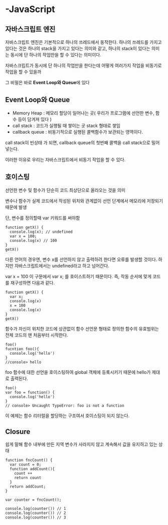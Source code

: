 # -JavaScript
## 자바스크립트 엔진
자바스크립트 엔진은 기본적으로 하나의 쓰레드에서 동작한다. 하나의 쓰레드를 가지고 있다는 것은 하나의 stack을 가지고 있다는 의미와 같고, 하나의 stack이 있다는 의미는 동시에 단 하나의 작업만을 할 수 있다는 의미이다.

자바스크립트가 동시에 단 하나의 작업만을 한다는데 어떻게 여러가지 작업을 비동기로 작업을 할 수 있을까

그 비밀은 바로 **Event Loop와 Queue**에 있다

## Event Loop와 Queue
- Memory Heap : 메모리 할당이 일어나는 곳( 우리가 프로그램에 선언한 변수, 함수 등이 담겨져 있다 )
- call stack : 코드가 실행될 때 쌓이는 곳 stack 형태로 쌓임
- callback queue : 비동기적으로 실행된 콜백함수가 보관되는 영역이다.

call stack이 빈상태 가 되면, callback queue의 첫번째 콜백을 call stack으로 밀어 넣는다.

이러한 이유로 우리는 자바스크립트에서 비동기 작업을 할 수 있다.

## 호이스팅
선언한 변수 및 함수가 단순히 코드 최상단으로 올라오는 것을 의미

변수나 함수가 실제 코드에서 작성된 위치와 관계없이 선언 단계에서 메모리에 저장되기 때문에 발생

단, 변수를 정의할때 var 키워드를 써야함

    function getX() {
      console.log(x); // undefined
      var x = 100;
      console.log(x) // 100
    }
    getX()

다른 언어의 경우엔, 변수 x를 선언하지 않고 출력하려 한다면 오류를 발생할 것이다. 하지만 자바스크립트에서는 undefined라고 하고 넘어간다.

var x = 100 이 구문에서 var x; 를 호이스트하기 때문이다. 즉, 작동 순서에 맞게 코드를 재구성하면 다음과 같다.

    function getX() {
      var x;
      console.log(x)
      x = 100
      console.log(x)
    }
    getX()

함수가 자신이 위치한 코드에 상관없이 함수 선언문 형태로 정의한 함수의 유효범위는 전체 코드의 맨 처음부터 시작한다.

    foo()
    fucntion foo(){
      console.log('hello')
    }
    //console> hello

foo 함수에 대한 선언을 호이스팅하여 global 객체에 등록시키기 때문에 hello가 제대로 출력된다.

    foo()
    var foo = function() {
      console.log('hello')
    }
    // console> Uncaught TypeError: foo is not a function

이 예제는 함수 리터럴을 할당하는 구조여서 호이스팅이 되지 않는다.

## Closure
쉽게 말해 함수 내부에 만든 지역 변수가 사라지지 않고 계속해서 값을 유지하고 있는 상태

    function fncCount() {
      var count = 0;
      function addCount(){
        count ++
        return count
      }
      return addCount;
    }

    var counter = fncCount();

    console.log(counter()) // 1
    console.log(counter()) // 2
    console.log(counter()) // 3
    
